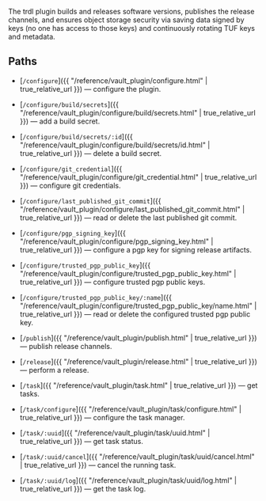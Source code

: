 The trdl plugin builds and releases software versions, publishes the release channels, and ensures object storage security via saving data signed by keys (no one has access to those keys) and continuously rotating TUF keys and metadata.

## Paths

* [`/configure`]({{ "/reference/vault_plugin/configure.html" | true_relative_url }}) — configure the plugin.

* [`/configure/build/secrets`]({{ "/reference/vault_plugin/configure/build/secrets.html" | true_relative_url }}) — add a build secret.

* [`/configure/build/secrets/:id`]({{ "/reference/vault_plugin/configure/build/secrets/id.html" | true_relative_url }}) — delete a build secret.

* [`/configure/git_credential`]({{ "/reference/vault_plugin/configure/git_credential.html" | true_relative_url }}) — configure git credentials.

* [`/configure/last_published_git_commit`]({{ "/reference/vault_plugin/configure/last_published_git_commit.html" | true_relative_url }}) — read or delete the last published git commit.

* [`/configure/pgp_signing_key`]({{ "/reference/vault_plugin/configure/pgp_signing_key.html" | true_relative_url }}) — configure a pgp key for signing release artifacts.

* [`/configure/trusted_pgp_public_key`]({{ "/reference/vault_plugin/configure/trusted_pgp_public_key.html" | true_relative_url }}) — configure trusted pgp public keys.

* [`/configure/trusted_pgp_public_key/:name`]({{ "/reference/vault_plugin/configure/trusted_pgp_public_key/name.html" | true_relative_url }}) — read or delete the configured trusted pgp public key.

* [`/publish`]({{ "/reference/vault_plugin/publish.html" | true_relative_url }}) — publish release channels.

* [`/release`]({{ "/reference/vault_plugin/release.html" | true_relative_url }}) — perform a release.

* [`/task`]({{ "/reference/vault_plugin/task.html" | true_relative_url }}) — get tasks.

* [`/task/configure`]({{ "/reference/vault_plugin/task/configure.html" | true_relative_url }}) — configure the task manager.

* [`/task/:uuid`]({{ "/reference/vault_plugin/task/uuid.html" | true_relative_url }}) — get task status.

* [`/task/:uuid/cancel`]({{ "/reference/vault_plugin/task/uuid/cancel.html" | true_relative_url }}) — cancel the running task.

* [`/task/:uuid/log`]({{ "/reference/vault_plugin/task/uuid/log.html" | true_relative_url }}) — get the task log.
